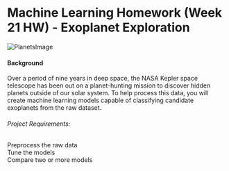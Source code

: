 # Machine Learning Homework (Week 21 HW) - Exoplanet Exploration

![PlanetsImage](https://physicsworld.com/wp-content/uploads/2018/02/2018-02-13-trappist.jpg)

#### Background
Over a period of nine years in deep space, the NASA Kepler space telescope has been out on a planet-hunting mission to discover hidden planets outside of our solar system. To help process this data, you will create machine learning models capable of classifying candidate exoplanets from the raw dataset.

###### Project Requirements:
Preprocess the raw data \
Tune the models \
Compare two or more models
